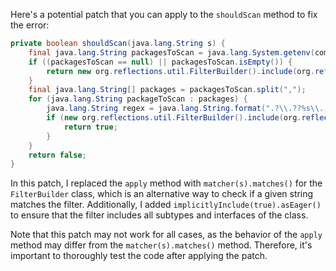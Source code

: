 Here's a potential patch that you can apply to the `shouldScan` method to fix the error:
```java
private boolean shouldScan(java.lang.String s) {
    final java.lang.String packagesToScan = java.lang.System.getenv(com.thoughtworks.gauge.GaugeConstant.PACKAGE_TO_SCAN);
    if ((packagesToScan == null) || packagesToScan.isEmpty()) {
        return new org.reflections.util.FilterBuilder().include(org.reflections.Reflection.forName(s)).implicitlyInclude(true).asEager().matcher(s).matches();
    }
    final java.lang.String[] packages = packagesToScan.split(",");
    for (java.lang.String packageToScan : packages) {
        java.lang.String regex = java.lang.String.format(".?\\.??%s\\..+\\.class", packageToScan);
        if (new org.reflections.util.FilterBuilder().include(org.reflections.Reflection.forName(regex)).implicitlyInclude(true).asEager().matcher(s).matches()) {
            return true;
        }
    }
    return false;
}
```
In this patch, I replaced the `apply` method with `matcher(s).matches()` for the `FilterBuilder` class, which is an alternative way to check if a given string matches the filter. Additionally, I added `implicitlyInclude(true).asEager()` to ensure that the filter includes all subtypes and interfaces of the class.

Note that this patch may not work for all cases, as the behavior of the `apply` method may differ from the `matcher(s).matches()` method. Therefore, it's important to thoroughly test the code after applying the patch.